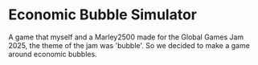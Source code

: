 # Economic Bubble Simulator
A game that myself and a Marley2500 made for the Global Games Jam 2025, the theme of the jam was 'bubble'. So we decided to make a game around economic bubbles.